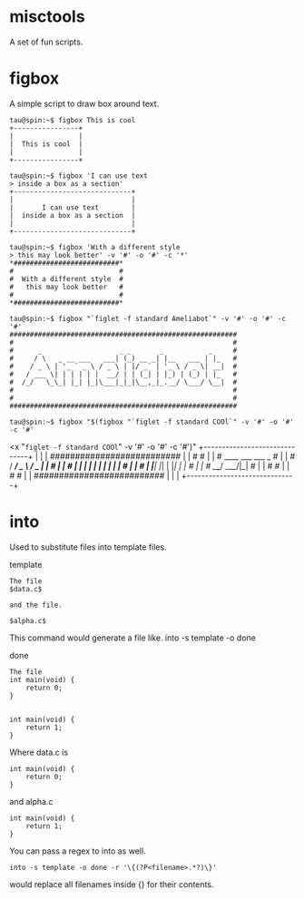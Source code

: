 misctools
=========

A set of fun scripts.


figbox
======
A simple script to draw box around text.

    tau@spin:~$ figbox This is cool
    +----------------+
    |                |
    |  This is cool  |
    |                |
    +----------------+
    
    tau@spin:~$ figbox 'I can use text 
    > inside a box as a section'
    +-----------------------------+
    |                             |
    |       I can use text        |
    |  inside a box as a section  |
    |                             |
    +-----------------------------+
    
    tau@spin:~$ figbox 'With a different style
    > this may look better' -v '#' -o '#' -c '*'
    *##########################*
    #                          #
    #  With a different style  #
    #   this may look better   #
    #                          #
    *##########################*
    
    tau@spin:~$ figbox "`figlet -f standard Ameliabot`" -v '#' -o '#' -c '#'
    ########################################################
    #                                                      #
    #      _                   _ _       _           _     #
    #     / \   _ __ ___   ___| (_) __ _| |__   ___ | |_   #
    #    / _ \ | '_ ` _ \ / _ \ | |/ _` | '_ \ / _ \| __|  #
    #   / ___ \| | | | | |  __/ | | (_| | |_) | (_) | |_   #
    #  /_/   \_\_| |_| |_|\___|_|_|\__,_|_.__/ \___/ \__|  #
    #                                                      #
    #                                                      #
    ########################################################
    
    tau@spin:~$ figbox "$(figbox "`figlet -f standard COOl`" -v '#' -o '#' -c '#'<x "`figlet -f standard COOl`" -v '#' -o '#' -c '#')"
    +------------------------------+
    |                              |
    |  ##########################  |
    |  #                        #  |
    |  #    ____ ___   ___  _   #  |
    |  #   / ___/ _ \ / _ \| |  #  |
    |  #  | |  | | | | | | | |  #  |
    |  #  | |__| |_| | |_| | |  #  |
    |  #   \____\___/ \___/|_|  #  |
    |  #                        #  |
    |  #                        #  |
    |  ##########################  |
    |                              |
    +------------------------------+
    
into
====

Used to substitute files into template files.

template

    The file
    $data.c$

    and the file.

    $alpha.c$


This command would generate a file like.
    into -s template -o done

done

    The file
    int main(void) {
        return 0;
    }


    int main(void) {
        return 1;
    }


Where data.c is

    int main(void) {
        return 0;
    }

and alpha.c

    int main(void) {
        return 1;
    }

You can pass a regex to into as well.

    into -s template -o done -r '\{(?P<filename>.*?)\}' 

would replace all filenames inside {} for their contents.



